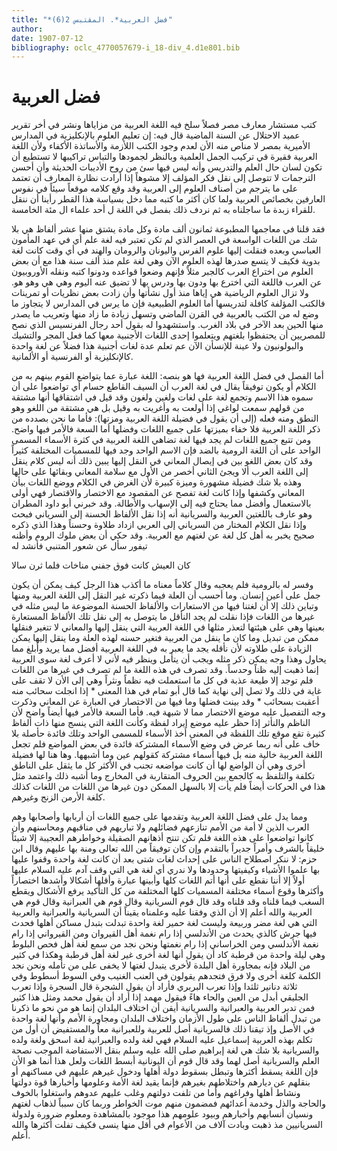 ```yaml
---
title: "*فضل العربية*. المقتبس 2(6)"
author: 
date: 1907-07-12
bibliography: oclc_4770057679-i_18-div_4.d1e801.bib
---
```




#  فضل العربية 


 كتب مستشار معارف مصر فصلاً سلخ فيه اللغة العربية من مزاياها ونشر في أخر تقرير عميد الاحتلال عن السنة الماضية قال فيه: إن تعليم العلوم بالإنكليزية في المدارس الأميرية بمصر لا مناص منه الأن لعدم وجود الكتب اللأزمة والأساتذة الأكفاء ولأن اللغة العربية فقيرة قي تركيب الجمل العلمية وبالنظر لجمودها والتباس تراكيبها لا تستطيع أن تكون لسان حال العلم والتدريس وأنه ليس فيها سئ من روح الأديبات الحديثة وأن أحسن الترجمات لا تتوصل إلى نقل فكر المؤلف إلا مشوهاً إذا أرادت نظارة المعارف أن تعتمد على ما يترجم من أصناف العلوم إلى العربية وقد وقع كلامه موقعاً سيئاً في نفوس العارفين بخصائص العربية ولما كان أكثر ما كتبه مما دخل بسياسة هذا القطر رأينا أن ننقل للقراء زبدة ما ساجلناه به ثم نردف ذلك بفصل في اللغة ل  أحد  علماء ال  مئة  الخامسة. 

 فقد قلنا في معاجمها المطبوعة  ثمانون  ألف  مادة وكل مادة يشتق منها  عشر  ألفاظ هي بلا شك من اللغات الواسعة في العصر الذي لم تكن تعتبر فيه لغة علم أي في عهد المأمون العباسي وبعده فنقلت إليها علوم الفرس واليونان والرومان والهند في أي وقت كانت لغة بدوية فكيف لا يتسع صدرها لهذه العلوم الآن وهي لغة علم منذ  ألف  سنة هذا مع أن بعض العلوم من اختراع العرب كالجبر مثلاً فإنهم وضعوا قواعده ودونوا كتبه ونقله الأوروبيون عن العرب فاللغة التي اخترع بها ودون بها ودرس بها لا تضيق عنه اليوم وهي هي وهو هو. ولا تزال العلوم الرياضية هي إياها منذ أول نشأتها وأن زادت بعض نظريات أو تمرينات فالكتب المؤلفة كافلة لتدريسها أما العلوم الطبيعية فإن ما يرس في المدارس لا يتجاوز ما وضع له من الكتب بالعربية في القرن الماضي وتسهل زيادة ما زاد منها وتعريب ما يصدر منها الحين بعد الآخر في بلاد الغرب. واستشهدوا له بقول  أحد  رجال الفرنسيس الذي نصح للمصريين أن يحتفظوا بلغتهم ويتعلموا  إحدى  اللغات الأجنبية معها كما فعل المجر والتشيك والبولونيون ولا عينة للإنسأن الآن عم تعلم عدة لغات أجنبية هذا فضلاً عن لغة واحدة كالإنكليزية أو الفرنسية أو الألمانية.  

 أما الفصل في فضل اللغة العربية فها هو بنصه: اللغة عبارة عما يتواضع القوم بينهم به من الكلام أو يكون توفيقاً يقال في لغة العرب أن السيف القاطع حسام أي تواضعوا على أن سموه هذا الاسم وتجمع لغة على لغات ولغين ولغون وقد قيل في اشتقاقها أنها مشتقة   من قولهم سمعت لواغي إذا أولعت به وأغريت به وقيل بل هي مشتقة من اللغو وهو النطق ومنه فعله (إلى أن يقول في فضيلة اللغة العربية ومزتها): فأما ما نحن بصدده من ذكر اللغة العربية فلا خفاء بميزتها على جميع اللغات وفضلها أما السعة فالأمر فيها واضح. ومن تتبع جميع اللغات لم يجد فيها لغة تضاهي اللغة العربية في كثرة الأسماء المسمى الواحد على أن اللغة الرومية بالضد فإن الاسم الواحد وجد فيها للمسميات المختلفة كثيراً وقد كان بعض اللغو بين في إيصال المعاني في النقل إليها يبين ذلك أنه ليس كلام ينقل إلى اللغة العرب ألا ويجئ الثاني أخصر من الأول مع سلامة المعاني وبقائها على حالها وهذه بلا شك فضيلة مشهورة وميزة كبيرة لأن الغرض في الكلام ووضع اللغات بيأن المعاني وكشفها وإذا كانت لغة تفصح عن المقصود مع الاختصار والاقتصار فهي أولى بالاستعمال وأفضل مما يحتاج فيه إلى الإسهاب والأطالة. وقد خبرني أبو داود المطران وهو عارف باللغتين العربية والسريانية أنه إذا نقل الألفاظ الحسنة إلى السرياني فبحث وإذا نقل الكلام المختار من السرياني إلى العربي ازداد طلاوة وحسناً وهذا الذي ذكره صحيح يخبر به أهل كل لغة عن لغتهم مع العربية. وقد حكي أن بعض ملوك الروم وأظنه تيفور سأل عن شعور المتنبي فأنشد له 

 كان العيش كانت فوق جفني   مناخات فلما ثرن سالا  

 وفسر له بالرومية فلم يعجبه وقال كلاماً معناه ما أكذب هذا الرجل كيف يمكن أن يكون جمل على أعين إنسان. وما أحسب أن العلة فيما ذكرته غير النقل إلى اللغة العربية ومنها وتباين ذلك إلا أن لغتنا فيها من الاستعارات والألفاظ الحسنة الموضوعة ما ليس مثله في غيرها من اللغات فإذا نقلت لم يجد النأقل ما يتوصل به إلى نقل تلك الألفاظ المستعارة بعينها وهي على هيئتها لتعذر مثلها في اللغة العربية التي ينقل إليها والمعاني لا تتغير فنقلها ممكن من تبديل وما كان ما ينقل من العربية فتغير حسنه لهذه العلة وما ينقل إليها يمكن الزيادة على طلاوته لأن نأقله يجد ما يعبر به في اللغة العربية أفضل مما يريد وأبلغ مما يحاول وهذا وجه يمكن ذكر مثله ويجب أن يتأمل وينظر فيه لأني لا أعرف لغة سوى العربية إنما ذهبت إليه ظناً   وحدساً. وقد تصرف في هذه اللغة ما لم تصرف في غيرها من اللغات فلم توجد إلا طيعة عذبة في كل ما استعملت فيه نظماً ونثراً وهي إلى الأن لا تقف   على غاية في ذلك ولا تصل إلى نهاية كما قال أبو تمام في هذا المعنى * إذا انجلت سحائب منه أعقبت بسحائب * وقد بينت فضلها وما فيها من الاختصار في العبارة عن المعاني وذكرت وجه التفصيل عليه موضع الاختصار مما لا شبهة فيه. فأما السعة فالأمر فيها أيضاً واضح لأن الناظم والنأثر إذا حظر عليه موضع إيراد لفظة وكأنت اللغة التي ينسج منها ذات ألفاظ كثيرة تقع موقع تلك اللفظة في المعنى أخذ الأسماء للمسمى الواحد وتلك فائدة حأصلة بلا خاف على أنه ربما عرض في وضع الأسماء المشتركة فائدة في بعض المواضع فلم تجعل اللغة العربية خالية منه بل فيها أسماء مشتركة كقولهم عين وما أشبهها. وها هنا لها فضيلة أخرى وهي أن الواضع لها أن كانت مواضعه تجنب في الأكثر كل ما يثقل على الناطق تكلفة والتلفظ به كالجمع بين الحروف المتقاربة في المخارج وما أشبه ذلك واعتمد مثل هذا في الحركات أيضاً فلم يأت إلا بالسهل الممكن دون غيرها من اللغات من اللغات كذلك كلغة الأرمن الزنج وغيرهم. 

 ومما يدل على فضل اللغة العربية وتقدمها على جميع اللغات أن أربابها وأصحابها وهم العرب الذين لا أمة من الأمم تنازعهم فضائلهم ولا تباريهم في مناقبهم ومحاسنهم وأن كانوا تواضعوا على هذه اللغة فلم تكن تنتج أذهانهم الصقيلة وخواطرهم العجيبة إلا شيئاً خليقاً بالشرف وأمراً جديراً بالتقدم وإن كان توفيقاً من الله تعالى ومنة بها عليهم وقال ابن حزم: لا ننكر اصطلاح الناس على إحداث لغات شتى بعد أن كانت لغة واحدة وقفوا عليها بها علموا الأشياء وكيفيتها وحدودها ولا ندري أي لغة هي التي وقف آدم عليه السلام عليها أولاً إلا أننا نقطع على أنها أتم اللغات كلها وأبينها عبارة وأقلها أشكالا وأشدها اختصاراً وأكثرها وقوع أسماء مختلفة المسميات كلها المختلفة من كل التأكيد يرفع الأشكال ويقطع السغب فيما قلناه وقد قلناه وقد قال قوم السريانية وقال قوم هي العبرانية   وقال قوم هي العربية والله أعلم إلا أن الذي وفقنا عليه وعلمناه يقيناً أن السريانية والعبرانية والعربية التي هي لغة مضر وربيعة وليست لغة حمير لغة واحدة تبدلت بتبدل مساكن أهلها فحدث فيها جرش كالذي يحدث من الأندلسي إذا رام نغمة أهل القيروان ومن القيرواني إذا رام نغمة الأندلسي ومن الخراساني إذا رام نغمتها ونحن نجد من سمع لغة أهل فحص البلوط وهي ليلة واحدة من قرطبة كاد أن يقول أنها لغة أخرى غير لغة أهل قرطبة وهكذا في   كثير من البلاد فإنه بمجاورة أهل البلدة لأخرى يتبدل لغتها لا يخفى على من تأمله ونحن نجد الكلمة كلغة أخرى ولا فرق فتجدهم يقولون في العنب الغنيب وفي السوط أسطوط وفي  ثلاثة  دنانير ثلثدا وإذا تعرب البربري فأراد أن يقول الشجرة قال السجرة وإذا تعرب الجليقي أبدل من العين والحاء هاءً فيقول مهمد إذا أراد أن يقول محمد ومثل هذا كثير فمن تدبر العربية والعبرانية والسريانية أيقن أن اختلاف البلدان إنما هو من نحو ما ذكرنا من تبدل ألفاظ الناس على طول الأزمان واختلاف البلدان ومجاورة الأمم وأنها لغة واحدة في الأصل وإذ تيقنا ذلك فالسريانية أصل للعربية وللعبرانية معاً والمستفيض أن أول من تكلم بهذه العربية إسماعيل عليه السلام فهي لغة ولده والعبرانية لغة اسحق ولغة ولده والسريانية بلا شك هي لغة إبراهيم صلى الله عليه وسلم بنقل الاستفاضة الموجب نصحة العلم والسريانية أصل لهما وقد قال قوم أن اليونانية أبسط اللغات ولعل هذا أنما هو الأن فإن اللغة يسقط أكثرها وتبطل بسقوط دولة أهلها ودخول غيرهم عليهم في مساكنهم أو بنقلهم عن ديارهم واختلاطهم بغيرهم فإنما يقيد لغة الأمة وعلومها وأخبارها قوة دولتها ونشاط أهلها وفراغهم وأما من تلفت دولتهم وغلب عليهم عدوهم واستغلوا بالخوف والحاجة والذل وخدمة أعدائهم فمضمون منهم موت الخواطر وربما كان سبباً لذهاب لغتهم ونسيان أنسابهم وأخبارهم وبيود علومهم هذا موجود بالمشاهدة ومعلوم ضرورة ولدولة السريانيين مذ ذهبت وبادت  آلاف  من الأعوام في أقل منها ينسى فكيف تفلت أكثرها والله أعلم.  
